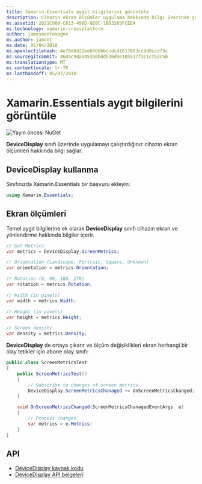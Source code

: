 ```yaml
---
title: Xamarin.Essentials aygıt bilgilerini görüntüle
description: Cihazın ekran ölçümler uygulama hakkında bilgi üzerinde çalıştığı DeviceDisplay sınıf sağlar.
ms.assetid: 2821C908-C613-490D-8E8C-1BD3269FCEEA
ms.technology: xamarin-crossplatform
author: jamesmontemagno
ms.author: jamont
ms.date: 05/04/2018
ms.openlocfilehash: 4e78d0d22ee0766bbccdcd1617003cc9d0ccd73c
ms.sourcegitcommit: 46d3c9daa45350bdd536d9e105517f3c1c753c5b
ms.translationtype: MT
ms.contentlocale: tr-TR
ms.lasthandoff: 05/07/2018
---
```

# <a name="xamarinessentials-device-display-information"></a>Xamarin.Essentials aygıt bilgilerini görüntüle

![Yayın öncesi NuGet](~/media/shared/pre-release.png)

**DeviceDisplay** sınıfı üzerinde uygulamayı çalıştırdığınız cihazın ekran ölçümleri hakkında bilgi sağlar.

## <a name="using-devicedisplay"></a>DeviceDisplay kullanma

Sınıfınızda Xamarin.Essentials bir başvuru ekleyin:

```csharp
using Xamarin.Essentials;
```

## <a name="screen-metrics"></a>Ekran ölçümleri

Temel aygıt bilgilerine ek olarak **DeviceDisplay** sınıfı cihazın ekran ve yönlendirme hakkında bilgiler içerir.

```csharp
// Get Metrics
var metrics = DeviceDisplay.ScreenMetrics;

// Orientation (Landscape, Portrait, Square, Unknown)
var orientation = metrics.Orientation;

// Rotation (0, 90, 180, 270)
var rotation = metrics.Rotation;

// Width (in pixels)
var width = metrics.Width;

// Height (in pixels)
var height = metrics.Height;

// Screen density
var density = metrics.Density;
```

**DeviceDisplay** de ortaya çıkarır ve ölçüm değişiklikleri ekran herhangi bir olay tetikler için abone olay sınıfı:

```csharp
public class ScreenMetricsTest
{
    public ScreenMetricsTest()
    {
        // Subscribe to changes of screen metrics
        DeviceDisplay.ScreenMetricsChanaged += OnScreenMetricsChanged;
    }

    void OnScreenMetricsChanged(ScreenMetricsChanagedEventArgs  e)
    {
        // Process changes
        var metrics = e.Metrics;
    }
}
```

## <a name="api"></a>API

- [DeviceDisplay kaynak kodu](https://github.com/xamarin/Essentials/tree/master/Essentials/DeviceDisplay)
- [DeviceDisplay API belgeleri](xref:Xamarin.Essentials.DeviceDisplay)
